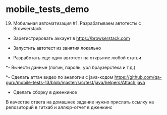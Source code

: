 # mobile_tests_demo

19. Мобильная автоматизация #1. Разрабатываем автотесты с Browserstack

- Зарегистрировать аккаунт в https://browserstack.com

- Запустить автотест из занятия локально

- Разработать еще один автотест на открытие любой статьи

*- Вынести данные (логин, пароль, урл браузерстека и т.д.)

*- Сделать аттач видео по аналогии с java-кодом https://github.com/qa-guru/mobile-tests-13/blob/master/src/test/java/helpers/Attach.java

- Сделать сборку в дженкинсе

В качестве ответа на домашнее задание нужно прислать ссылку на репозиторий в гитхаб и аллюр-отчет в дженкинс

